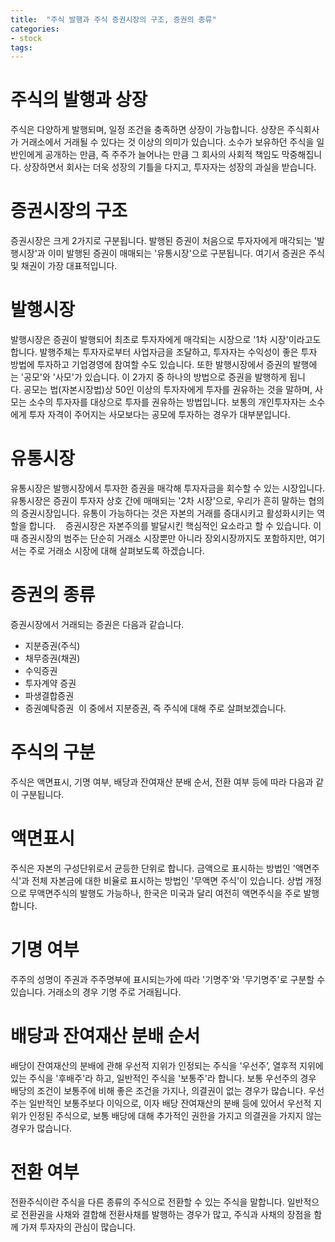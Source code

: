 ```yaml
---
title:  "주식 발행과 주식 증권시장의 구조, 증권의 종류"
categories: 
- stock
tags:
---
```

# 주식의 발행과 상장 
주식은 다양하게 발행되며, 일정 조건을 충족하면 상장이 가능합니다. 상장은 주식회사가 거래소에서 거래될 수 있다는 것 이상의 의미가 있습니다. 소수가 보유하던 주식을 일반인에게 공개하는 만큼, 즉 주주가 늘어나는 만큼 그 회사의 사회적 책임도 막중해집니다. 상장하면서 회사는 더욱 성장의 기틀을 다지고, 투자자는 성장의 과실을 받습니다. 
 
# 증권시장의 구조 
증권시장은 크게 2가지로 구분됩니다. 발행된 증권이 처음으로 투자자에게 매각되는 '발행시장'과 이미 발행된 증권이 매매되는 '유통시장'으로 구분됩니다. 여기서 증권은 주식 및 채권이 가장 대표적입니다.
 
# 발행시장
발행시장은 증권이 발행되어 최초로 투자자에게 매각되는 시장으로 '1차 시장'이라고도 합니다. 발행주체는 투자자로부터 사업자금을 조달하고, 투자자는 수익성이 좋은 투자 방법에 투자하고 기업경영에 참여할 수도 있습니다. 또한 발행시장에서 증권의 발행에는 '공모'와 '사모'가 있습니다. 이 2가지 중 하나의 방법으로 증권을 발행하게 됩니다. 공모는 법(자본시장법)상 50인 이상의 투자자에게 투자를 권유하는 것을 말하며, 사모는 소수의 투자자를 대상으로 투자를 권유하는 방법입니다. 보통의 개인투자자는 소수에게 투자 자격이 주어지는 사모보다는 공모에 투자하는 경우가 대부분입니다. 
 
# 유통시장
유통시장은 발행시장에서 투자한 증권을 매각해 투자자금을 회수할 수 있는 시장입니다. 유통시장은 증권이 투자자 상호 간에 매매되는 '2차 시장'으로, 우리가 흔히 말하는 협의의 증권시장입니다. 유통이 가능하다는 것은 자본의 거래를 증대시키고 활성화시키는 역할을 합니다. 
 
증권시장은 자본주의를 발달시킨 핵심적인 요소라고 할 수 있습니다. 이때 증권시장의 범주는 단순히 거래소 시장뿐만 아니라 장외시장까지도 포함하지만, 여기서는 주로 거래소 시장에 대해 살펴보도록 하겠습니다. 
 
# 증권의 종류 
증권시장에서 거래되는 증권은 다음과 같습니다.
* 지분증권(주식) 
* 채무증권(채권)
*  수익증권
*  투자계약 증권
* 파생결합증권
* 증권예탁증권 
이 중에서 지분증권, 즉 주식에 대해 주로 살펴보겠습니다. 
 
# 주식의 구분 
주식은 액면표시, 기명 여부, 배당과 잔여재산 분배 순서, 전환 여부 등에 따라 다음과 같이 구분됩니다. 
 
# 액면표시 
주식은 자본의 구성단위로서 균등한 단위로 합니다. 금액으로 표시하는 방법인 '액면주식'과 전체 자본금에 대한 비율로 표시하는 방법인 '무액면 주식'이 있습니다. 상법 개정으로 무액면주식의 발행도 가능하나, 한국은 미국과 달리 여전히 액면주식을 주로 발행합니다.
 
# 기명 여부 
주주의 성명이 주권과 주주명부에 표시되는가에 따라 '기명주'와 '무기명주'로 구분할 수 있습니다. 거래소의 경우 기명 주로 거래됩니다. 
 
# 배당과 잔여재산 분배 순서 
배당이 잔여재산의 분배에 관해 우선적 지위가 인정되는 주식을 '우선주’, 열후적 지위에 있는 주식을 '후배주'라 하고, 일반적인 주식을 '보통주'라 합니다. 보통 우선주의 경우 배당의 조건이 보통주에 비해 좋은 조건을 가지나, 의결권이 없는 경우가 많습니다. 우선주는 일반적인 보통주보다 이익으로, 이자 배당 잔여재산의 분배 등에 있어서 우선적 지위가 인정된 주식으로, 보통 배당에 대해 추가적인 권한을 가지고 의결권을 가지지 않는 경우가 많습니다.
 
# 전환 여부 
전환주식이란 주식을 다른 종류의 주식으로 전환할 수 있는 주식을 말합니다. 일반적으로 전환권을 사채와 결합해 전환사채를 발행하는 경우가 많고, 주식과 사채의 장점을 함께 가져 투자자의 관심이 많습니다.
 



